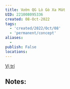 ```yaml
---
title: Vườn QG Lò Gò Xa Mát
UID: 221008095336
created: 08-Oct-2022
tags:
  - 'created/2022/Oct/08'
  - 'permanent/concept'
aliases:
  - 
publish: False
locations: 
---
```

[Vị trí](geo:11.602313963725042,105.89955551995256)

## Notes:


